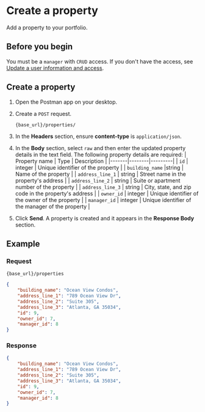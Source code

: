 # Create a property

Add a property to your portfolio.

## Before you begin

You must be a `manager` with `CRUD` access. If you don't have the access, see [Update a user information and access](/docs/update-user.md).

## Create a property

1. Open the Postman app on your desktop.

2. Create a `POST` request.

    ```
    {base_url}/properties/
    ```

3. In the **Headers** section, ensure **content-type** is `application/json`.

4. In the **Body** section, select `raw` and then enter the updated property details in the text field. The following property details are required:
    | Property name | Type | Description |
    |-------|--------|---------|
    | `id` | integer | Unique identifier of the property |
    | `building_name` |string | Name of the property |
    | `address_line_1` | string | Street name in the property's address |
    | `address_line_2` | string | Suite or apartment number of the property |
    | `address_line_3` | string | City, state, and zip code in the property's address |
    | `owner_id` | integer | Unique identifier of the owner of the property |
    | `manager_id` | integer | Unique identifier of the manager of the property |

5. Click **Send**. A property is created and it appears in the **Response Body** section.

## Example

### Request

```
{base_url}/properties
```

```json
{
    "building_name": "Ocean View Condos",
    "address_line_1": "789 Ocean View Dr",
    "address_line_2": "Suite 305",
    "address_line_3": "Atlanta, GA 35034",
    "id": 9,
    "owner_id": 7,
    "manager_id": 8
}
```

### Response

```json
{
    "building_name": "Ocean View Condos",
    "address_line_1": "789 Ocean View Dr",
    "address_line_2": "Suite 305",
    "address_line_3": "Atlanta, GA 35034",
    "id": 9,
    "owner_id": 7,
    "manager_id": 8
}
```
